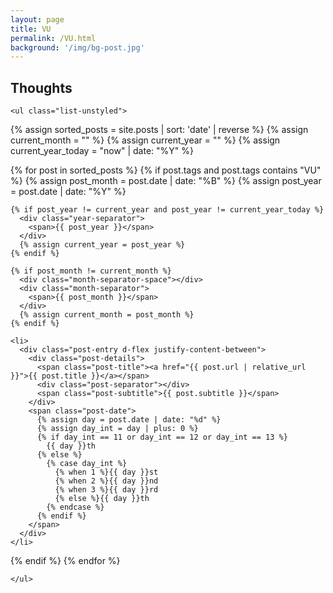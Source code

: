 ```yaml
---
layout: page
title: VU
permalink: /VU.html
background: '/img/bg-post.jpg'
---
```


<section id="feed">
  <div class="container-lg">
    <h1>Thoughts</h1>

    <ul class="list-unstyled">
{% assign sorted_posts = site.posts | sort: 'date' | reverse %}
{% assign current_month = "" %}
{% assign current_year = "" %}
{% assign current_year_today = "now" | date: "%Y" %}

{% for post in sorted_posts %}
  {% if post.tags and post.tags contains "VU" %}  <!-- Filter on post.tags -->
    {% assign post_month = post.date | date: "%B" %}
    {% assign post_year = post.date | date: "%Y" %}

    {% if post_year != current_year and post_year != current_year_today %}
      <div class="year-separator">
        <span>{{ post_year }}</span>
      </div>
      {% assign current_year = post_year %}
    {% endif %}

    {% if post_month != current_month %}
      <div class="month-separator-space"></div>
      <div class="month-separator">
        <span>{{ post_month }}</span>
      </div>
      {% assign current_month = post_month %}
    {% endif %}

    <li>
      <div class="post-entry d-flex justify-content-between">
        <div class="post-details">
          <span class="post-title"><a href="{{ post.url | relative_url }}">{{ post.title }}</a></span>
          <div class="post-separator"></div>
          <span class="post-subtitle">{{ post.subtitle }}</span>
        </div>
        <span class="post-date">
          {% assign day = post.date | date: "%d" %}
          {% assign day_int = day | plus: 0 %}
          {% if day_int == 11 or day_int == 12 or day_int == 13 %}
            {{ day }}th
          {% else %}
            {% case day_int %}
              {% when 1 %}{{ day }}st
              {% when 2 %}{{ day }}nd
              {% when 3 %}{{ day }}rd
              {% else %}{{ day }}th
            {% endcase %}
          {% endif %}
        </span>
      </div>
    </li>
  {% endif %}
{% endfor %}

    </ul>
  </div>
</section>

<style>
#feed .container {
  padding: 20px;
}

#feed .month-separator {
  text-align: right; /* Align the month separator to the right */
  /* font-weight: bold; /* Optional: make it stand out more */
  font-size: 1.1rem; /* Optional: adjust size if needed */
  margin-top: 20px; /* Optional: some spacing above the month separator */
  margin-bottom: 10px; /* Optional: some spacing below */
  color: #333; /* Optional: color adjustment */
}

#feed .year-separator {
  text-align: right; /* Align the year separator to the right */
  font-weight: bold; /* Optional: make it stand out more */
  font-size: 1.2rem; /* Optional: adjust size if needed */
  margin-top: 20px; /* Optional: some spacing above the year separator */
  margin-bottom: 10px; /* Optional: some spacing below */
  color: #333; /* Optional: color adjustment */
}

/* Default layout for smaller screens */
#feed .post-entry {
  margin-bottom: 20px;
}

/* On medium (tablet) and large (desktop) screens, we will adjust the width */
@media (min-width: 768px) {
  #feed .container {
    width: 90%; /* Adjust width for tablets */
    max-width: 960px; /* Limit max width */
  }
}

@media (min-width: 1024px) {
  #feed .container {
    width: 80%; /* Make the feed wider on larger screens */
    max-width: 1200px; /* Limit max width */
  }
}

#feed .post-subtitle {
  font-size: 0.9rem; /* Slightly smaller font size */
  font-style: italic; /* Make the subtitle italic */
  margin-top: 5px; /* Add a bit of space between the title and subtitle */
}
</style>